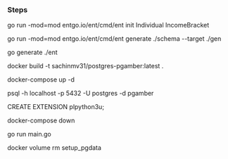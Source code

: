 ### Steps

go run -mod=mod entgo.io/ent/cmd/ent init Individual IncomeBracket

go run -mod=mod entgo.io/ent/cmd/ent generate ./schema --target ./gen

go generate ./ent

docker build -t sachinmv31/postgres-pgamber:latest .

docker-compose up -d

psql -h localhost -p 5432 -U postgres -d pgamber

CREATE EXTENSION plpython3u;

docker-compose down

go run main.go

docker volume rm setup_pgdata

